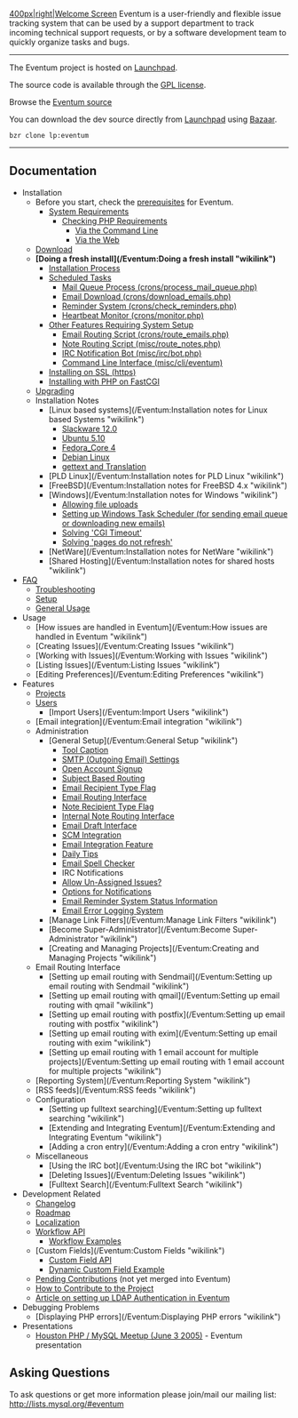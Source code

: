 [400px|right|Welcome Screen](/Image:Eventum-Profile.jpg "wikilink") Eventum is a user-friendly and flexible issue tracking system that can be used by a support department to track incoming technical support requests, or by a software development team to quickly organize tasks and bugs.

* * * * *

The Eventum project is hosted on [Launchpad](https://launchpad.net/eventum/).

The source code is available through the [GPL license](/Eventum:License "wikilink").

Browse the [Eventum source](https://code.launchpad.net/~eventum-developers/eventum/trunk)

You can download the dev source directly from [Launchpad](https://launchpad.net/eventum) using [Bazaar](http://bazaar-vcs.org).


`bzr clone lp:eventum`

* * * * *

Documentation
-------------

-   Installation
    -   Before you start, check the [prerequisites](/Eventum:Prerequisites "wikilink") for Eventum.
        -   [System Requirements](/Eventum:Prerequisites#System_Requirements "wikilink")
            -   [Checking PHP Requirements](/Eventum:Prerequisites#Checking_PHP_Requirements "wikilink")
                -   [Via the Command Line](/Eventum:Prerequisites#Via_the_Command_Line "wikilink")
                -   [Via the Web](/Eventum:Prerequisites#Via_the_Web "wikilink")
    -   [Download](http://dev.mysql.com/downloads/other/eventum/)
    -   **[Doing a fresh install](/Eventum:Doing a fresh install "wikilink")**
        -   [Installation Process](/Eventum:Doing_a_fresh_install#Installation_Process "wikilink")
        -   [Scheduled Tasks](/Eventum:Doing_a_fresh_install#Scheduled_Tasks "wikilink")
            -   [Mail Queue Process (crons/process_mail_queue.php)](/Eventum:Doing_a_fresh_install#Mail_Queue_Process_.28misc.2Fprocess_mail_queue.php.29 "wikilink")
            -   [Email Download (crons/download_emails.php)](/Eventum:Doing_a_fresh_install#Email_Download_.28misc.2Fdownload_emails.php.29 "wikilink")
            -   [Reminder System (crons/check_reminders.php)](/Eventum:Doing_a_fresh_install#Reminder_System_.28misc.2Fcheck_reminders.php.29 "wikilink")
            -   [Heartbeat Monitor (crons/monitor.php)](/Eventum:Doing_a_fresh_install#Heartbeat_Monitor_.28misc.2Fmonitor.php.29 "wikilink")
        -   [Other Features Requiring System Setup](/Eventum:Doing_a_fresh_install#Other_Features_Requiring_System_Setup "wikilink")
            -   [Email Routing Script (crons/route_emails.php)](/Eventum:Doing_a_fresh_install#Email_Routing_Script_.28misc.2Froute_emails.php.29 "wikilink")
            -   [Note Routing Script (misc/route_notes.php)](/Eventum:Doing_a_fresh_install#Note_Routing_Script_.28misc.2Froute_notes.php.29 "wikilink")
            -   [IRC Notification Bot (misc/irc/bot.php)](/Eventum:Doing_a_fresh_install#IRC_Notification_Bot_.28misc.2Firc.2Fbot.php.29 "wikilink")
            -   [Command Line Interface (misc/cli/eventum)](/Eventum:Doing_a_fresh_install#Command_Line_Interface_.28misc.2Fcli.2Feventum.29 "wikilink")
        -   [Installing on SSL (https)](/Eventum:Doing_a_fresh_install#Installing_on_SSL_.28https.29 "wikilink")
        -   [Installing with PHP on FastCGI](/Eventum:Doing_a_fresh_install#Installing_with_PHP_on_FastCGI "wikilink")
    -   [Upgrading](/Eventum:Upgrading "wikilink")
    -   Installation Notes
        -   [Linux based systems](/Eventum:Installation notes for Linux based Systems "wikilink")
            -   [Slackware 12.0](/Eventum:Installation_notes_for_Linux_based_Systems#Slackware_12.0 "wikilink")
            -   [Ubuntu 5.10](/Eventum:Installation_notes_for_Linux_based_Systems#Ubuntu_5.10 "wikilink")
            -   [Fedora_Core 4](/Eventum:Installation_notes_for_Linux_based_Systems#Fedora_Core_4 "wikilink")
            -   [Debian Linux](/Eventum:Installation_notes_for_Linux_based_Systems#Debian_Linux "wikilink")
            -   [gettext and Translation](/Eventum:Installation_notes_for_Linux_based_Systems#gettext_and_Translation "wikilink")
        -   [PLD Linux](/Eventum:Installation notes for PLD Linux "wikilink")
        -   [FreeBSD](/Eventum:Installation notes for FreeBSD 4.x "wikilink")
        -   [Windows](/Eventum:Installation notes for Windows "wikilink")
            -   [Allowing file uploads](/Eventum:Installation_notes_for_Windows#Allowing_file_uploads "wikilink")
            -   [Setting up Windows Task Scheduler (for sending email queue or downloading new emails)](/Eventum:Installation_notes_for_Windows#Setting_up_Windows_Task_Scheduler_.28for_sending_email_queue_or_downloading_new_emails.29 "wikilink")
            -   [Solving 'CGI Timeout'](/Eventum:Installation_notes_for_Windows#Solving_.27CGI_Timeout.27 "wikilink")
            -   [Solving 'pages do not refresh'](/Eventum:Installation_notes_for_Windows#Solving_.27pages_do_not_refresh.27 "wikilink")
        -   [NetWare](/Eventum:Installation notes for NetWare "wikilink")
        -   [Shared Hosting](/Eventum:Installation notes for shared hosts "wikilink")
-   [FAQ](/Eventum:FAQ "wikilink")
    -   [Troubleshooting](/Eventum:FAQ#Troubleshooting "wikilink")
    -   [Setup](/Eventum:FAQ#Setup "wikilink")
    -   [General Usage](/Eventum:FAQ#General_Usage "wikilink")
-   Usage
    -   [How issues are handled in Eventum](/Eventum:How issues are handled in Eventum "wikilink")
    -   [Creating Issues](/Eventum:Creating Issues "wikilink")
    -   [Working with Issues](/Eventum:Working with Issues "wikilink")
    -   [Listing Issues](/Eventum:Listing Issues "wikilink")
    -   [Editing Preferences](/Eventum:Editing Preferences "wikilink")
-   Features
    -   [Projects](/Eventum:Projects "wikilink")
    -   [Users](/Eventum:Users "wikilink")
        -   [Import Users](/Eventum:Import Users "wikilink")
    -   [Email integration](/Eventum:Email integration "wikilink")
    -   Administration
        -   [General Setup](/Eventum:General Setup "wikilink")
            -   [Tool Caption](/Eventum:General_Setup#Tool_Caption "wikilink")
            -   [SMTP (Outgoing Email) Settings](/Eventum:General_Setup#SMTP_.28Outgoing_Email.29_Settings "wikilink")
            -   [Open Account Signup](/Eventum:General_Setup#Open_Account_Signup "wikilink")
            -   [Subject Based Routing](/Eventum:General_Setup#Subject_Based_Routing "wikilink")
            -   [Email Recipient Type Flag](/Eventum:General_Setup#Email_Recipient_Type_Flag "wikilink")
            -   [Email Routing Interface](/Eventum:General_Setup#Email_Routing_Interface "wikilink")
            -   [Note Recipient Type Flag](/Eventum:General_Setup#Note_Recipient_Type_Flag "wikilink")
            -   [Internal Note Routing Interface](/Eventum:General_Setup#Internal_Note_Routing_Interface "wikilink")
            -   [Email Draft Interface](/Eventum:General_Setup#Email_Draft_Interface "wikilink")
            -   [SCM Integration](/Eventum:General_Setup#SCM_Integration "wikilink")
            -   [Email Integration Feature](/Eventum:General_Setup#Email_Integration_Feature "wikilink")
            -   [Daily Tips](/Eventum:General_Setup#Daily_Tips "wikilink")
            -   [Email Spell Checker](/Eventum:General_Setup#Email_Spell_Checker "wikilink")
            -   IRC Notifications
            -   [Allow Un-Assigned Issues?](/Eventum:General_Setup#Allow_Un-Assigned_Issues.3F "wikilink")
            -   [Options for Notifications](/Eventum:General_Setup#Default_Options_for_Notifications "wikilink")
            -   [Email Reminder System Status Information](/Eventum:General_Setup#Email_Reminder_System_Status_Information "wikilink")
            -   [Email Error Logging System](/Eventum:General_Setup#Email_Error_Logging_System "wikilink")
        -   [Manage Link Filters](/Eventum:Manage Link Filters "wikilink")
        -   [Become Super-Administrator](/Eventum:Become Super-Administrator "wikilink")
        -   [Creating and Managing Projects](/Eventum:Creating and Managing Projects "wikilink")
    -   Email Routing Interface
        -   [Setting up email routing with Sendmail](/Eventum:Setting up email routing with Sendmail "wikilink")
        -   [Setting up email routing with qmail](/Eventum:Setting up email routing with qmail "wikilink")
        -   [Setting up email routing with postfix](/Eventum:Setting up email routing with postfix "wikilink")
        -   [Setting up email routing with exim](/Eventum:Setting up email routing with exim "wikilink")
        -   [Setting up email routing with 1 email account for multiple projects](/Eventum:Setting up email routing with 1 email account for multiple projects "wikilink")
    -   [Reporting System](/Eventum:Reporting System "wikilink")
    -   [RSS feeds](/Eventum:RSS feeds "wikilink")
    -   Configuration
        -   [Setting up fulltext searching](/Eventum:Setting up fulltext searching "wikilink")
        -   [Extending and Integrating Eventum](/Eventum:Extending and Integrating Eventum "wikilink")
        -   [Adding a cron entry](/Eventum:Adding a cron entry "wikilink")
    -   Miscellaneous
        -   [Using the IRC bot](/Eventum:Using the IRC bot "wikilink")
        -   [Deleting Issues](/Eventum:Deleting Issues "wikilink")
        -   [Fulltext Search](/Eventum:Fulltext Search "wikilink")
-   Development Related
    -   [Changelog](/Eventum:Changelog "wikilink")
    -   [Roadmap](/Eventum:Roadmap "wikilink")
    -   [Localization](/Eventum:Localization "wikilink")
    -   [Workflow API](/Eventum:WorkflowDocumentation "wikilink")
        -   [Workflow Examples](/Eventum:WorkflowExamples "wikilink")
    -   [Custom Fields](/Eventum:Custom Fields "wikilink")
        -   [Custom Field API](/Eventum:CustomFieldAPI "wikilink")
        -   [Dynamic Custom Field Example](/Eventum:DynamicCustomFieldExample "wikilink")
    -   [Pending Contributions](/Eventum:Pending_Contributions "wikilink") (not yet merged into Eventum)
    -   [How to Contribute to the Project](/Eventum:HowToContribute "wikilink")
    -   [Article on setting up LDAP Authentication in Eventum](http://www.bieberlabs.com/wordpress/archives/2007/10/20/ldap-enabling-the-eventum-defect-tracking-system/)
-   Debugging Problems
    -   [Displaying PHP errors](/Eventum:Displaying PHP errors "wikilink")
-   Presentations
    -   [Houston PHP / MySQL Meetup (June 3 2005)](http://eventum.mysql.org/meetup_presentation.ppt) - Eventum presentation

Asking Questions
----------------

To ask questions or get more information please join/mail our mailing list: <http://lists.mysql.org/#eventum>